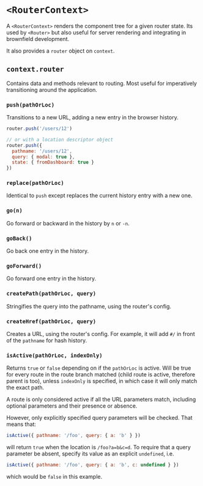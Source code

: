 # `<RouterContext>`
A `<RouterContext>` renders the component tree for a given router state. Its used by `<Router>` but also useful for server rendering and integrating in brownfield development.

It also provides a `router` object on `context`.

## `context.router`

Contains data and methods relevant to routing. Most useful for imperatively transitioning around the application.

### `push(pathOrLoc)`
Transitions to a new URL, adding a new entry in the browser history.

```jsx
router.push('/users/12')

// or with a location descriptor object
router.push({
  pathname: '/users/12',
  query: { modal: true },
  state: { fromDashboard: true }
})
```

### `replace(pathOrLoc)`
Identical to `push` except replaces the current history entry with a new one.

### `go(n)`
Go forward or backward in the history by `n` or `-n`.

### `goBack()`
Go back one entry in the history.

### `goForward()`
Go forward one entry in the history.

### `createPath(pathOrLoc, query)`
Stringifies the query into the pathname, using the router's config.

### `createHref(pathOrLoc, query)`
Creates a URL, using the router's config. For example, it will add `#/` in front of the `pathname` for hash history.

### `isActive(pathOrLoc, indexOnly)`
Returns `true` or `false` depending on if the `pathOrLoc` is active. Will be true for every route in the route branch matched (child route is active, therefore parent is too), unless `indexOnly` is specified, in which case it will only match the exact path.

A route is only considered active if all the URL parameters match, including optional parameters and their presence or absence.

However, only explicitly specified query parameters will be checked. That means that:

```js
isActive({ pathname: '/foo', query: { a: 'b' } })
```

will return `true` when the location is `/foo?a=b&c=d`. To require that a query parameter be absent, specify its value as an explicit `undefined`, i.e.

```js
isActive({ pathname: '/foo', query: { a: 'b', c: undefined } })
```

which would be `false` in this example.
